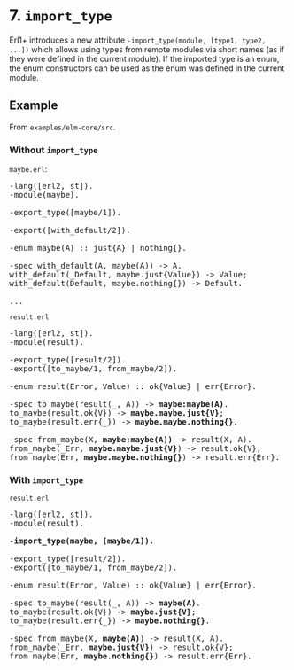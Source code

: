 # 7. `import_type`

Erl1+ introduces a new attribute `-import_type(module, [type1, type2, ...])` 
which allows using types from remote modules via short names (as if they were 
defined in the current module). If the imported type is an enum, the enum 
constructors can be used as the enum was defined in the current module.

## Example

From `examples/elm-core/src`.

### Without `import_type`

`maybe.erl`:

<pre>
-lang([erl2, st]).
-module(maybe).

-export_type([maybe/1]).

-export([with_default/2]).

-enum maybe(A) :: just{A} | nothing{}.

-spec with_default(A, maybe(A)) -> A.
with_default(_Default, maybe.just{Value}) -> Value;
with_default(Default, maybe.nothing{}) -> Default.

...
</pre>

`result.erl`

<pre>
-lang([erl2, st]).
-module(result).

-export_type([result/2]).
-export([to_maybe/1, from_maybe/2]).

-enum result(Error, Value) :: ok{Value} | err{Error}.

-spec to_maybe(result(_, A)) -> <b>maybe:maybe(A)</b>.
to_maybe(result.ok{V}) -> <b>maybe.maybe.just{V}</b>;
to_maybe(result.err{_}) -> <b>maybe.maybe.nothing{}</b>.

-spec from_maybe(X, <b>maybe:maybe(A))</b> -> result(X, A).
from_maybe(_Err, <b>maybe.maybe.just{V}</b>) -> result.ok{V};
from_maybe(Err, <b>maybe.maybe.nothing{}</b>) -> result.err{Err}.
</pre>

### With `import_type`

`result.erl`

<pre>
-lang([erl2, st]).
-module(result).

<b>-import_type(maybe, [maybe/1]).</b>

-export_type([result/2]).
-export([to_maybe/1, from_maybe/2]).

-enum result(Error, Value) :: ok{Value} | err{Error}.

-spec to_maybe(result(_, A)) -> <b>maybe(A)</b>.
to_maybe(result.ok{V}) -> <b>maybe.just{V}</b>;
to_maybe(result.err{_}) -> <b>maybe.nothing{}</b>.

-spec from_maybe(X, <b>maybe(A)</b>) -> result(X, A).
from_maybe(_Err, <b>maybe.just{V}</b>) -> result.ok{V};
from_maybe(Err, <b>maybe.nothing{}</b>) -> result.err{Err}.
</pre>
